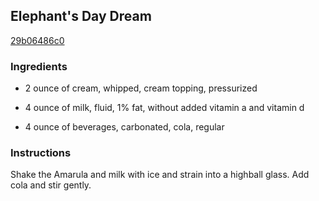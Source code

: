 ## Elephant's Day Dream

[29b06486c0](http://www.food.com/recipe/elephants-day-dream-184235)

### Ingredients

 - 2 ounce of cream, whipped, cream topping, pressurized

 - 4 ounce of milk, fluid, 1% fat, without added vitamin a and vitamin d

 - 4 ounce of beverages, carbonated, cola, regular

### Instructions

Shake the Amarula and milk with ice and strain into a highball glass. Add cola and stir gently.